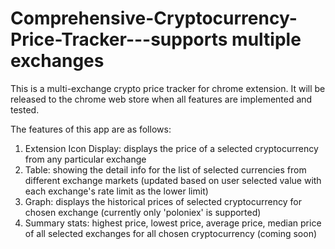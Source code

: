 # Comprehensive-Cryptocurrency-Price-Tracker---supports multiple exchanges

This is a multi-exchange crypto price tracker for chrome extension. It will be released to the chrome web store when all features are implemented and tested.

The features of this app are as follows:
1) Extension Icon Display: displays the price of a selected cryptocurrency from any particular exchange
2) Table: showing the detail info for the list of selected currencies from different exchange markets (updated based on user selected value with each exchange's rate limit as the lower limit)
3) Graph: displays the historical prices of selected cryptocurrency for chosen exchange (currently only 'poloniex' is supported)
4) Summary stats: highest price, lowest price, average price, median price of all selected exchanges for all chosen cryptocurrency (coming soon)



